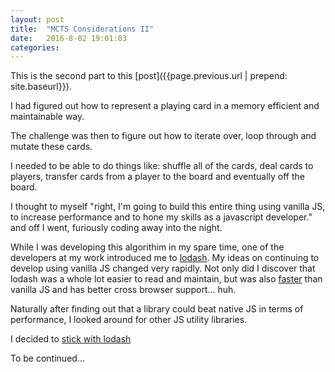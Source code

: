 ```yaml
---
layout: post
title:  "MCTS Considerations II"
date:   2016-8-02 19:01:03
categories: 
---
```

This is the second part to this [post]({{page.previous.url  | prepend: site.baseurl}}).

I had figured out how to represent a playing card in a memory efficient and maintainable way. 

The challenge was then to figure out how to iterate over, loop through and mutate these cards.

I needed to be able to do things like: shuffle all of the cards, deal cards to players, transfer cards from a player to the board and eventually off the board.

I thought to myself "right, I'm going to build this entire thing using vanilla JS, to increase performance and to hone my skills as a javascript developer." and off I went, furiously coding away into the night.

While I was developing this algorithim in my spare time, one of the developers at my work introduced me to [lodash](https://lodash.com/). My ideas on continuing to develop using vanilla JS changed very rapidly. Not only did I discover that lodash was a whole lot easier to read and maintain, but was also [faster](https://www.youtube.com/watch?v=cD9utLH3QOk) than vanilla JS and has better cross browser support... huh.

Naturally after finding out that a library could beat native JS in terms of performance, I looked around for other JS utility libraries.

I decided to [stick with lodash](http://stackoverflow.com/questions/13789618/differences-between-lodash-and-underscore)

To be continued...

